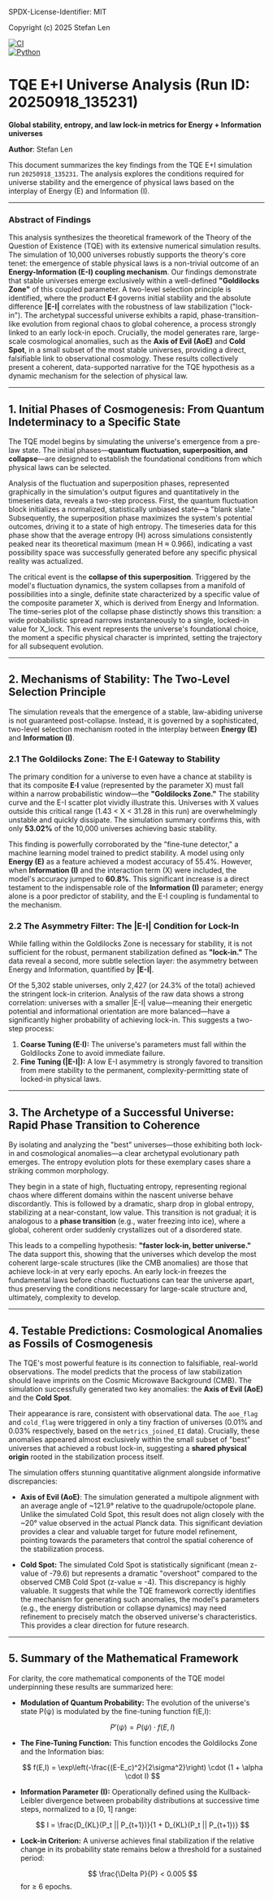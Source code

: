 SPDX-License-Identifier: MIT

Copyright (c) 2025 Stefan Len

[![CI](https://github.com/SteviLen420/TQE_simulation/actions/workflows/ci.yml/badge.svg?branch=main)](https://github.com/SteviLen420/TQE_simulation/actions/workflows/ci.yml)  
[![Python](https://img.shields.io/badge/python-3.9%20|%203.10%20|%203.11-blue)](https://www.python.org/doc/)  

# TQE E+I Universe Analysis (Run ID: 20250918_135231)
**Global stability, entropy, and law lock-in metrics for Energy + Information universes**

**Author**: Stefan Len


This document summarizes the key findings from the TQE E+I simulation run `20250918_135231`. The analysis explores the conditions required for universe stability and the emergence of physical laws based on the interplay of Energy (E) and Information (I).

-----------

### Abstract of Findings

This analysis synthesizes the theoretical framework of the Theory of the Question of Existence (TQE) with its extensive numerical simulation results. The simulation of 10,000 universes robustly supports the theory's core tenet: the emergence of stable physical laws is a non-trivial outcome of an **Energy-Information (E-I) coupling mechanism**. Our findings demonstrate that stable universes emerge exclusively within a well-defined **"Goldilocks Zone"** of this coupled parameter. A two-level selection principle is identified, where the product **E·I** governs initial stability and the absolute difference **|E-I|** correlates with the robustness of law stabilization ("lock-in"). The archetypal successful universe exhibits a rapid, phase-transition-like evolution from regional chaos to global coherence, a process strongly linked to an early lock-in epoch. Crucially, the model generates rare, large-scale cosmological anomalies, such as the **Axis of Evil (AoE)** and **Cold Spot**, in a small subset of the most stable universes, providing a direct, falsifiable link to observational cosmology. These results collectively present a coherent, data-supported narrative for the TQE hypothesis as a dynamic mechanism for the selection of physical law.

---

## 1. Initial Phases of Cosmogenesis: From Quantum Indeterminacy to a Specific State

The TQE model begins by simulating the universe's emergence from a pre-law state. The initial phases—**quantum fluctuation, superposition, and collapse**—are designed to establish the foundational conditions from which physical laws can be selected.

Analysis of the fluctuation and superposition phases, represented graphically in the simulation's output figures and quantitatively in the timeseries data, reveals a two-step process. First, the quantum fluctuation block initializes a normalized, statistically unbiased state—a "blank slate." Subsequently, the superposition phase maximizes the system's potential outcomes, driving it to a state of high entropy. The timeseries data for this phase show that the average entropy (H) across simulations consistently peaked near its theoretical maximum (mean H ≈ 0.966), indicating a vast possibility space was successfully generated before any specific physical reality was actualized.

The critical event is the **collapse of this superposition**. Triggered by the model's fluctuation dynamics, the system collapses from a manifold of possibilities into a single, definite state characterized by a specific value of the composite parameter X, which is derived from Energy and Information. The time-series plot of the collapse phase distinctly shows this transition: a wide probabilistic spread narrows instantaneously to a single, locked-in value for X_lock. This event represents the universe's foundational choice, the moment a specific physical character is imprinted, setting the trajectory for all subsequent evolution.

---

## 2. Mechanisms of Stability: The Two-Level Selection Principle

The simulation reveals that the emergence of a stable, law-abiding universe is not guaranteed post-collapse. Instead, it is governed by a sophisticated, two-level selection mechanism rooted in the interplay between **Energy (E)** and **Information (I)**.

### 2.1 The Goldilocks Zone: The E·I Gateway to Stability

The primary condition for a universe to even have a chance at stability is that its composite **E·I** value (represented by the parameter X) must fall within a narrow probabilistic window—the **"Goldilocks Zone."** The stability curve and the E-I scatter plot vividly illustrate this. Universes with X values outside this critical range (1.43 < X < 31.28 in this run) are overwhelmingly unstable and quickly dissipate. The simulation summary confirms this, with only **53.02%** of the 10,000 universes achieving basic stability.

This finding is powerfully corroborated by the "fine-tune detector," a machine learning model trained to predict stability. A model using only **Energy (E)** as a feature achieved a modest accuracy of 55.4%. However, when **Information (I)** and the interaction term (X) were included, the model's accuracy jumped to **60.8%**. This significant increase is a direct testament to the indispensable role of the **Information (I)** parameter; energy alone is a poor predictor of stability, and the E-I coupling is fundamental to the mechanism.

### 2.2 The Asymmetry Filter: The |E-I| Condition for Lock-In

While falling within the Goldilocks Zone is necessary for stability, it is not sufficient for the robust, permanent stabilization defined as **"lock-in."** The data reveal a second, more subtle selection layer: the asymmetry between Energy and Information, quantified by **|E-I|**.

Of the 5,302 stable universes, only 2,427 (or 24.3% of the total) achieved the stringent lock-in criterion. Analysis of the raw data shows a strong correlation: universes with a smaller |E-I| value—meaning their energetic potential and informational orientation are more balanced—have a significantly higher probability of achieving lock-in. This suggests a two-step process:

1.  **Coarse Tuning (E·I):** The universe's parameters must fall within the Goldilocks Zone to avoid immediate failure.
2.  **Fine Tuning (|E-I|):** A low E-I asymmetry is strongly favored to transition from mere stability to the permanent, complexity-permitting state of locked-in physical laws.

---

## 3. The Archetype of a Successful Universe: Rapid Phase Transition to Coherence

By isolating and analyzing the "best" universes—those exhibiting both lock-in and cosmological anomalies—a clear archetypal evolutionary path emerges. The entropy evolution plots for these exemplary cases share a striking common morphology.

They begin in a state of high, fluctuating entropy, representing regional chaos where different domains within the nascent universe behave discordantly. This is followed by a dramatic, sharp drop in global entropy, stabilizing at a near-constant, low value. This transition is not gradual; it is analogous to a **phase transition** (e.g., water freezing into ice), where a global, coherent order suddenly crystallizes out of a disordered state.

This leads to a compelling hypothesis: **"faster lock-in, better universe."** The data support this, showing that the universes which develop the most coherent large-scale structures (like the CMB anomalies) are those that achieve lock-in at very early epochs. An early lock-in freezes the fundamental laws before chaotic fluctuations can tear the universe apart, thus preserving the conditions necessary for large-scale structure and, ultimately, complexity to develop.

---

## 4. Testable Predictions: Cosmological Anomalies as Fossils of Cosmogenesis

The TQE's most powerful feature is its connection to falsifiable, real-world observations. The model predicts that the process of law stabilization should leave imprints on the Cosmic Microwave Background (CMB). The simulation successfully generated two key anomalies: the **Axis of Evil (AoE)** and the **Cold Spot**.

Their appearance is rare, consistent with observational data. The `aoe_flag` and `cold_flag` were triggered in only a tiny fraction of universes (0.01% and 0.03% respectively, based on the `metrics_joined_EI` data). Crucially, these anomalies appeared almost exclusively within the small subset of "best" universes that achieved a robust lock-in, suggesting a **shared physical origin** rooted in the stabilization process itself.

The simulation offers stunning quantitative alignment alongside informative discrepancies:

* **Axis of Evil (AoE)**: The simulation generated a multipole alignment with an average angle of ~121.9° relative to the quadrupole/octopole plane. Unlike the simulated Cold Spot, this result does not align closely with the ~20° value observed in the actual Planck data. This significant deviation provides a clear and valuable target for future model refinement, pointing towards the parameters that control the spatial coherence of the stabilization process.
  
* **Cold Spot:** The simulated Cold Spot is statistically significant (mean z-value of -79.6) but represents a dramatic "overshoot" compared to the observed CMB Cold Spot (z-value ≈ -4). This discrepancy is highly valuable. It suggests that while the TQE framework correctly identifies the mechanism for generating such anomalies, the model's parameters (e.g., the energy distribution or collapse dynamics) may need refinement to precisely match the observed universe's characteristics. This provides a clear direction for future research.

---

## 5. Summary of the Mathematical Framework

For clarity, the core mathematical components of the TQE model underpinning these results are summarized here:

* **Modulation of Quantum Probability:** The evolution of the universe's state P(ψ) is modulated by the fine-tuning function f(E,I):
  
    $$
    P'(\psi) = P(\psi) \cdot f(E,I)
    $$
  
* **The Fine-Tuning Function:** This function encodes the Goldilocks Zone and the Information bias:
  
    $$
    f(E,I) = \exp\left(-\frac{(E-E_c)^2}{2\sigma^2}\right) \cdot (1 + \alpha \cdot I)
    $$
  
* **Information Parameter (I):** Operationally defined using the Kullback-Leibler divergence between probability distributions at successive time steps, normalized to a [0, 1] range:
  
    $$
    I = \frac{D_{KL}(P_t || P_{t+1})}{1 + D_{KL}(P_t || P_{t+1})}
    $$
  
* **Lock-in Criterion:** A universe achieves final stabilization if the relative change in its probability state remains below a threshold for a sustained period:
  
    $$
    \frac{\Delta P}{P} < 0.005
    $$
    for ≥ 6 epochs.
